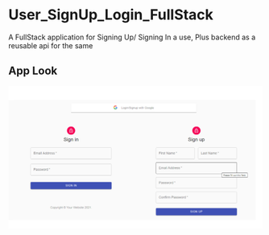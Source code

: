 # User_SignUp_Login_FullStack
 A FullStack application for Signing Up/ Signing In a use, Plus backend as a reusable api for the same
## App Look
![alt text](https://github.com/Chitranshu-9/User_SignUp_Login_FullStack/blob/main/App%20Look.png)
